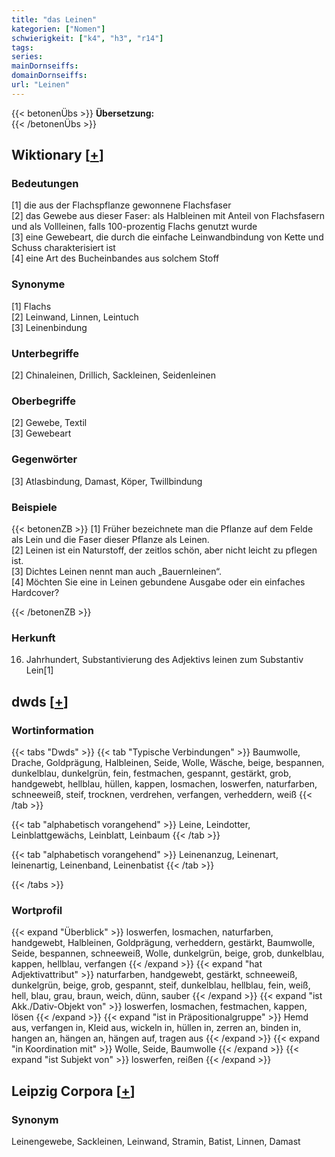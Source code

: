 ```yaml
---
title: "das Leinen"
kategorien: ["Nomen"]
schwierigkeit: ["k4", "h3", "r14"]
tags:
series:
mainDornseiffs:
domainDornseiffs:
url: "Leinen"
---
```


{{< betonenÜbs >}}
**Übersetzung:**  
{{< /betonenÜbs >}}

## Wiktionary [[+](https://de.wiktionary.org/wiki/Leinen)]

### Bedeutungen
[1] die aus der Flachspflanze gewonnene Flachsfaser  
[2] das Gewebe aus dieser Faser: als Halbleinen mit Anteil von Flachsfasern und als Vollleinen, falls 100-prozentig Flachs genutzt wurde  
[3] eine Gewebeart, die durch die einfache Leinwandbindung von Kette und Schuss charakterisiert ist  
[4] eine Art des Bucheinbandes aus solchem Stoff  

### Synonyme
[1] Flachs  
[2] Leinwand, Linnen, Leintuch  
[3] Leinenbindung  

### Unterbegriffe
[2] Chinaleinen, Drillich, Sackleinen, Seidenleinen  

### Oberbegriffe
[2] Gewebe, Textil  
[3] Gewebeart  

### Gegenwörter
[3] Atlasbindung, Damast, Köper, Twillbindung  

### Beispiele
{{< betonenZB >}}
[1] Früher bezeichnete man die Pflanze auf dem Felde als Lein und die Faser dieser Pflanze als Leinen.  
[2] Leinen ist ein Naturstoff, der zeitlos schön, aber nicht leicht zu pflegen ist.  
[3] Dichtes Leinen nennt man auch „Bauernleinen“.  
[4] Möchten Sie eine in Leinen gebundene Ausgabe oder ein einfaches Hardcover?  

{{< /betonenZB >}}
### Herkunft
16. Jahrhundert, Substantivierung des Adjektivs leinen zum Substantiv Lein[1]  



## dwds [[+](https://www.dwds.de/wb/Leinen)]

### Wortinformation
{{< tabs "Dwds" >}}
{{< tab "Typische Verbindungen" >}}
Baumwolle, Drache, Goldprägung, Halbleinen, Seide, Wolle, Wäsche, beige, bespannen, dunkelblau, dunkelgrün, fein, festmachen, gespannt, gestärkt, grob, handgewebt, hellblau, hüllen, kappen, losmachen, loswerfen, naturfarben, schneeweiß, steif, trocknen, verdrehen, verfangen, verheddern, weiß
{{< /tab >}}

{{< tab "alphabetisch vorangehend" >}}
Leine, Leindotter, Leinblattgewächs, Leinblatt, Leinbaum
{{< /tab >}}

{{< tab "alphabetisch vorangehend" >}}
Leinenanzug, Leinenart, leinenartig, Leinenband, Leinenbatist
{{< /tab >}}

{{< /tabs >}}

### Wortprofil
{{< expand "Überblick" >}} loswerfen, losmachen, naturfarben, handgewebt, Halbleinen, Goldprägung, verheddern, gestärkt, Baumwolle, Seide, bespannen, schneeweiß, Wolle, dunkelgrün, beige, grob, dunkelblau, kappen, hellblau, verfangen {{< /expand >}}
{{< expand "hat Adjektivattribut" >}} naturfarben, handgewebt, gestärkt, schneeweiß, dunkelgrün, beige, grob, gespannt, steif, dunkelblau, hellblau, fein, weiß, hell, blau, grau, braun, weich, dünn, sauber {{< /expand >}}
{{< expand "ist Akk./Dativ-Objekt von" >}} loswerfen, losmachen, festmachen, kappen, lösen {{< /expand >}}
{{< expand "ist in Präpositionalgruppe" >}} Hemd aus, verfangen in, Kleid aus, wickeln in, hüllen in, zerren an, binden in, hangen an, hängen an, hängen auf, tragen aus {{< /expand >}}
{{< expand "in Koordination mit" >}} Wolle, Seide, Baumwolle {{< /expand >}}
{{< expand "ist Subjekt von" >}} loswerfen, reißen {{< /expand >}}

## Leipzig Corpora [[+](https://corpora.uni-leipzig.de/en/res?word=Leinen&corpusId=deu_newscrawl-public_2018)]


### Synonym
Leinengewebe, Sackleinen, Leinwand, Stramin, Batist, Linnen, Damast


